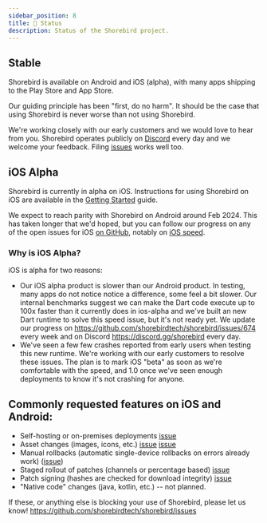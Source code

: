 ```yaml
---
sidebar_position: 8
title: 👷 Status
description: Status of the Shorebird project.
---
```


## Stable

Shorebird is available on Android and iOS (alpha), with many apps shipping
to the Play Store and App Store.

Our guiding principle has been "first, do no harm". It should be
the case that using Shorebird is never worse than not using Shorebird.

We're working closely with our early customers and we would love to hear from
you. Shorebird operates publicly on [Discord](https://discord.gg/shorebird)
every day and we welcome your feedback. Filing
[issues](https://github.com/shorebirdtech/shorebird/issues) works well too.

## iOS Alpha

Shorebird is currently in alpha on iOS. Instructions for using Shorebird on
iOS are available in the [Getting Started](/) guide.

We expect to reach parity with Shorebird on Android around Feb 2024. This has
taken longer that we'd hoped, but you can follow our progress on any of the open
issues for iOS [on
GitHub](https://github.com/shorebirdtech/shorebird/issues?q=is%3Aopen+is%3Aissue+label%3Aios),
notably on [iOS speed](https://github.com/shorebirdtech/shorebird/issues/674).

### Why is iOS Alpha?

iOS is alpha for two reasons:

- Our iOS alpha product is slower than our Android product. In testing, many
  apps do not notice notice a difference, some feel a bit slower.  Our internal
  benchmarks suggest we can make the Dart code execute up to 100x faster than it
  currently does in ios-alpha and  we've built an new Dart runtime to solve this
  speed issue, but it's not ready yet. We update our progress on
  https://github.com/shorebirdtech/shorebird/issues/674 every week and on
  Discord https://discord.gg/shorebird every day.
- We've seen a few few crashes reported from early users when testing this new
  runtime. We're working with our early customers to resolve these issues. The
  plan is to mark iOS "beta" as soon as we're comfortable with the speed, and
  1.0 once we've seen enough deployments to know it's not crashing for anyone.

## Commonly requested features on iOS and Android:

- Self-hosting or on-premises deployments [issue](https://github.com/shorebirdtech/shorebird/issues/485)
- Asset changes (images, icons, etc.) [issue](https://github.com/shorebirdtech/shorebird/issues/318)
  [issue](https://github.com/shorebirdtech/shorebird/issues/1100)
- Manual rollbacks (automatic single-device rollbacks on errors already work) ([issue](https://github.com/shorebirdtech/shorebird/issues/126))
- Staged rollout of patches (channels or percentage based) [issue](https://github.com/shorebirdtech/shorebird/issues/110)
- Patch signing (hashes are checked for download integrity) [issue](https://github.com/shorebirdtech/shorebird/issues/112)
- "Native code" changes (java, kotlin, etc.) -- not planned.

If these, or anything else is blocking your use of Shorebird, please let us know!
https://github.com/shorebirdtech/shorebird/issues
